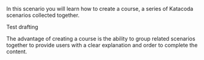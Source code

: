 In this scenario you will learn how to create a course, a series of Katacoda scenarios collected together.

Test drafting 


The advantage of creating a course is the ability to group related scenarios together to provide users with a clear explanation and order to complete the content.
